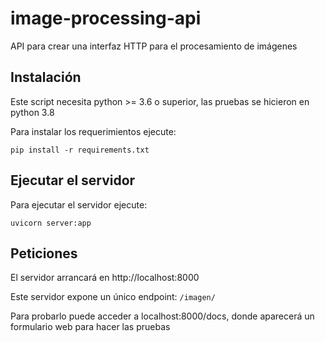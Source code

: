 # image-processing-api

API para crear una interfaz HTTP para el procesamiento de imágenes

## Instalación

Este script necesita python >= 3.6 o superior, las pruebas se hicieron en python 3.8

Para instalar los requerimientos ejecute:

    pip install -r requirements.txt

## Ejecutar el servidor

Para ejecutar el servidor ejecute:

    uvicorn server:app

## Peticiones

El servidor arrancará en http://localhost:8000

Este servidor expone un único endpoint: `/imagen/`

Para probarlo puede acceder a localhost:8000/docs, donde aparecerá un formulario web para hacer las pruebas
